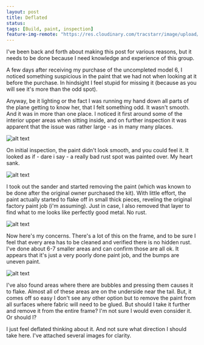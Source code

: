 ```yaml
---
layout: post
title: Deflated
status: 
tags: [Build, paint, inspection]
feature-img-remote: "https://res.cloudinary.com/tracstarr/image/upload/c_scale,h_859/c_crop,g_center,h_489,w_1252/v1538498813/Kitfox/4_CloserInspection/20180420_153030.jpg"
---
```

I've been back and forth about making this post for various reasons, but it needs to be done because I need knowledge and experience of this group. 

A few days after receiving my purchase of the uncompleted model 6, I noticed something suspicious in the paint that we had not when looking at it before the purchase. In hindsight I feel stupid for missing it (because as you will see it's more than the odd spot). 

Anyway, be it lighting or the fact I was running my hand down all parts of the plane getting to know her, that I felt something odd. It wasn't smooth. And it was in more than one place. I noticed it first around some of the interior upper areas when sitting inside, and on further inspection it was apparent that the issue was rather large - as in many many places.
 
![alt text](https://res.cloudinary.com/tracstarr/image/upload/c_scale,h_300/v1538498887/Kitfox/4_CloserInspection/20180301_144935.jpg)

On initial inspection, the paint didn't look smooth, and you could feel it. It looked as if - dare i say - a really bad rust spot was painted over. My heart sank.

![alt text](https://res.cloudinary.com/tracstarr/image/upload/c_scale,h_300/v1538498813/Kitfox/4_CloserInspection/20180420_153023.jpg) 

I took out the sander and started removing the paint (which was known to be done after the original owner purchased the kit). With little effort, the paint actually started to flake off in small thick pieces, reveling the original factory paint job (i'm assuming). Just in case, I also removed that layer to find what to me looks like perfectly good metal. No rust.

![alt text](https://res.cloudinary.com/tracstarr/image/upload/c_scale,h_300/v1538498809/Kitfox/4_CloserInspection/20180420_153307.jpg) 

Now here's my concerns. There's a lot of this on the frame, and to be sure I feel that every area has to be cleaned and verified there is no hidden rust. I've done about 6-7 smaller areas and can confirm those are all ok. It appears that it's just a very poorly done paint job, and the bumps are uneven paint.

![alt text](https://res.cloudinary.com/tracstarr/image/upload/c_scale,h_300/v1538498812/Kitfox/4_CloserInspection/20180420_153037.jpg) 

I've also found areas where there are bubbles and pressing them causes it to flake. Almost all of these areas are on the underside near the tail. But, it comes off so easy I don't see any other option but to remove the paint from all surfaces where fabric will need to be glued. But should I take it further and remove it from the entire frame? I'm not sure I would even consider it. Or should I? 

I just feel deflated thinking about it. And not sure what direction I should take here. I've attached several images for clarity.